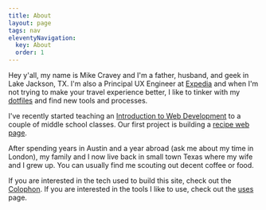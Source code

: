```yaml
---
title: About
layout: page
tags: nav
eleventyNavigation:
  key: About
  order: 1
---
```


Hey y'all, my name is Mike Cravey and I'm a father, husband, and geek in Lake Jackson, TX. I'm also a Principal UX Engineer at [Expedia](https://www.expedia.com) and when I'm not trying to make your travel experience better, I like to tinker with my [dotfiles](https://github.com/craveytrain/dotfiles) and find new tools and processes.

I've recently started teaching an [Introduction to Web Development](https://paper.dropbox.com/doc/Syllabus--ANjBXim08UxL4UwYAjpJKMFpAQ-FuWeqNl5Upm3WqD5dfXmg) to a couple of middle school classes. Our first project is building a [recipe web page](https://codepen.io/craveytrain/pen/xaeXBm).

After spending years in Austin and a year abroad (ask me about my time in London), my family and I now live back in small town Texas where my wife and I grew up. You can usually find me scouting out decent coffee or food.

If you are interested in the tech used to build this site, check out the [Colophon](/colophon/). If you are interested in the tools I like to use, check out the [uses](/uses/) page.
